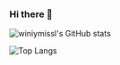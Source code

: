 ### Hi there 👋

<!--
**winiymissl/winiymissl** is a ✨ _special_ ✨ repository because its `README.md` (this file) appears on your GitHub profile.

Here are some ideas to get you started:

- 🔭 I’m currently working on ...
- 🌱 I’m currently learning ...
- 👯 I’m looking to collaborate on ...
- 🤔 I’m looking for help with ...
- 💬 Ask me about ...
- 📫 How to reach me: ...
- 😄 Pronouns: ...
- ⚡ Fun fact: ...
-->
![winiymissl's GitHub stats](https://github-readme-stats.vercel.app/api?username=winiymissl&show_icons=true&theme=tokyonight)



![Top Langs](https://github-readme-stats.vercel.app/api/top-langs/?username=winiymissl&layout=compact&theme=tokyonight)
